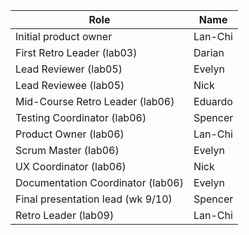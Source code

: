 | Role                             |   Name              |
|----------------------------------|---------------------|   
| Initial product owner            |        Lan-Chi      |
| First Retro Leader (lab03)       |        Darian       |
| Lead Reviewer (lab05)            |        Evelyn       |
| Lead Reviewee (lab05)            |        Nick         |
| Mid-Course Retro Leader (lab06)  |        Eduardo      |
| Testing Coordinator (lab06)      |        Spencer      |
| Product Owner (lab06)            |        Lan-Chi      |
| Scrum Master (lab06)             |        Evelyn       |
| UX Coordinator (lab06)           |        Nick         |
| Documentation Coordinator (lab06)|        Evelyn       |
| Final presentation lead (wk 9/10)|        Spencer      |
| Retro Leader (lab09)             |        Lan-Chi      |
